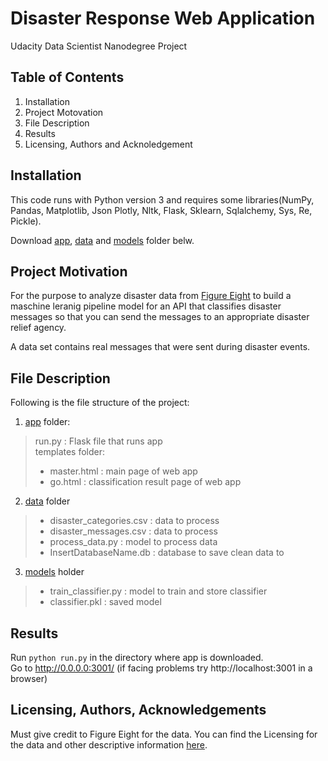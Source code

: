 # Disaster Response Web Application
Udacity Data Scientist Nanodegree Project

## Table of Contents
1. Installation
2. Project Motovation
3. File Description
4. Results
5. Licensing, Authors and Acknoledgement

## Installation
This code runs with Python version 3 and requires some libraries(NumPy, Pandas, Matplotlib, Json
Plotly, Nltk, Flask, Sklearn, Sqlalchemy, Sys, Re, Pickle).<br>

Download [app](https://github.com/wythe0513/Disaster_Response/tree/master/app), [data](https://github.com/wythe0513/Disaster_Response/tree/master/data)  and [models](https://github.com/wythe0513/Disaster_Response/tree/master/models) folder belw.


## Project Motivation

For the purpose to analyze disaster data from [Figure Eight](https://appen.com/) to build a maschine leranig pipeline model for an API that classifies disaster messages so that you can send the messages to an appropriate disaster relief agency.

A data set contains real messages that were sent during disaster events. 

## File Description
Following is the file structure of the project:

1. [app](https://github.com/wythe0513/Disaster_Response/tree/master/app) folder:<br>
> run.py : Flask file that runs app<br>
> templates folder:<br>
>- master.html : main page of web app<br>
>- go.html : classification result page of web app<br>


2. [data](https://github.com/wythe0513/Disaster_Response/tree/master/data) folder 

>- disaster_categories.csv : data to process 
>- disaster_messages.csv : data to process
>- process_data.py : model to process data
>- InsertDatabaseName.db : database to save clean data to

3. [models](https://github.com/wythe0513/Disaster_Response/tree/master/models) holder
> - train_classifier.py : model to train and store classifier
> - classifier.pkl : saved model 


## Results

Run `python run.py` in the directory where app is downloaded.<br>
Go to http://0.0.0.0:3001/ (if facing problems try http://localhost:3001 in a browser)

## Licensing, Authors, Acknowledgements

Must give credit to Figure Eight for the data. You can find the Licensing for the data and other descriptive information [here](https://appen.com/).